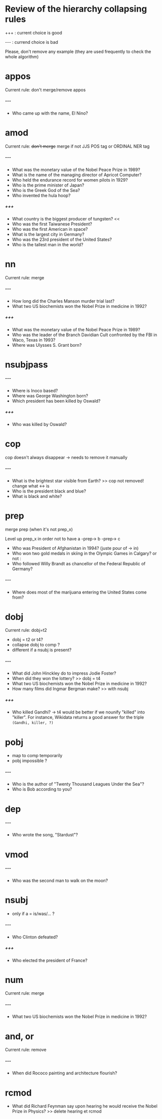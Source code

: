 # Review of the hierarchy collapsing rules

+++ : current choice is good

--- : currend choice is bad

Please, don't remove any example (they are used frequently to check the whole algorithm)

appos
=====

Current rule: don't merge/remove appos

##### ---

* Who came up with the name, El Nino?

amod
====

Current rule: ~~don't merge~~ merge if not JJS POS tag or ORDINAL NER tag
 
##### ---

* What was the monetary value of the Nobel Peace Prize in 1989? 
* What is the name of the managing director of Apricot Computer?
* Who held the endurance record for women pilots in 1929?
* Who is the prime minister of Japan?
* Who is the Greek God of the Sea?
* Who invented the hula hoop? 

##### +++
  
* What country is the biggest producer of tungsten? <<
* Who was the first Taiwanese President?
* Who was the first American in space?
* What is the largest city in Germany?
* Who was the 23rd president of the United States?
* Who is the tallest man in the world?

nn
==

Current rule: merge

##### ---
  
* How long did the Charles Manson murder trial last?
* What two US biochemists won the Nobel Prize in medicine in 1992?

##### +++
  
* What was the monetary value of the Nobel Peace Prize in 1989? 
* Who was the leader of the Branch Davidian Cult confronted by the FBI in Waco, Texas in 1993?
* Where was Ulysses S. Grant born?

nsubjpass
=========
  
##### ---

* Where is Inoco based?
* Where was George Washington born?
* Which president has been killed by Oswald?

##### +++

* Who was killed by Oswald?

cop
===

cop doesn't always disappear -> needs to remove it manually

##### ---

* What is the brightest star visible from Earth? >> cop not removed! change what <-> is
* Who is the president black and blue?
* What is black and white?

prep
====

merge prep (when it's not prep_x) 

Level up prep_x in order not to have a -prep-> b -prep-> c
  - Who was President of Afghanistan in 1994? (juste pour of -> in)
  - Who won two gold medals in skiing in the Olympic Games in Calgary?
or not : 
  - Who followed Willy Brandt as chancellor of the Federal Republic of Germany?
  
##### ---

* Where does most of the marijuana entering the United States come from?
  
dobj
====

Current rule: dobj=t2

- dobj = t2 or t4?
- collapse dobj to comp ?
- different if a nsubj is present?

##### ---

* What did John Hinckley do to impress Jodie Foster?
* When did they won the lottery? >> dobj = t4
* What two US biochemists won the Nobel Prize in medicine in 1992?
* How many films did Ingmar Bergman make? >> with nsubj

##### +++

* Who killed Gandhi?
-> t4 would be better if we nounify "killed" into "killer".
For instance, Wikidata returns a good answer for the triple `(Gandhi, killer, ?)`

pobj
====

- map to comp temporarily
- pobj impossible ?

##### ---

* Who is the author of "Twenty Thousand Leagues Under the Sea"?
* Who is Bob according to you?

dep
===

##### ---

* Who wrote the song, "Stardust"?

vmod
====

##### ---

* Who was the second man to walk on the moon?

nsubj
=====

- only if a = is/was/... ?

##### ---

* Who Clinton defeated?

##### +++

* Who elected the president of France?

num
===

Current rule: merge

##### ---

* What two US biochemists won the Nobel Prize in medicine in 1992?

and, or
=======

Current rule: remove

##### ---

* When did Rococo painting and architecture flourish?

rcmod
=====

* What did Richard Feynman say upon hearing he would receive the Nobel Prize in Physics? >> delete hearing et rcmod

